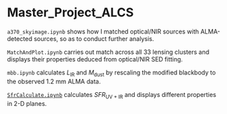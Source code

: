 # Master_Project_ALCS
`a370_skyimage.ipynb` shows how I matched optical/NIR sources with ALMA-detected sources, so as to conduct further analysis.

`MatchAndPlot.ipynb` carries out match across all 33 lensing clusters and displays their properties deduced from optical/NIR SED fitting.

`mbb.ipynb` calculates $L_{\mathrm{IR}}$ and $M_{\mathrm{dust}}$ by rescaling the modified blackbody to the observed 1.2 mm ALMA data.

[`SfrCalculate.ipynb`](https://github.com/hunyjm12/Master_Project_ALCS/blob/main/SfrCalculate.ipynb) calculates $SFR_{\mathrm{UV+IR}}$ and displays different properties in 2-D planes.
